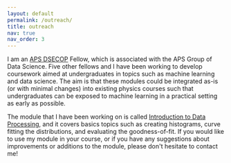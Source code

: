 ```yaml
---
layout: default
permalink: /outreach/
title: outreach
nav: true
nav_order: 3
---
```


I am an [APS DSECOP](https://dsecop.org/) Fellow, which is associated with the APS Group of Data Science. Five other fellows and I have been working to develop coursework aimed at undergraduates in topics such as machine learning and data science. The aim is that these modules could be integrated as-is (or with minimal changes) into existing physics courses such that undergraduates can be exposed to machine learning in a practical setting as early as possible.

The module that I have been working on is called [Introduction to Data Processing](https://github.com/GDS-Education-Community-of-Practice/DSECOP/tree/main/Intro_to_Data_Processing), and it covers basics topics such as creating histograms, curve fitting the distributions, and evaluating the goodness-of-fit. If you would like to use my module in your course, or if you have any suggestions about improvements or additions to the module, please don't hesitate to contact me!



